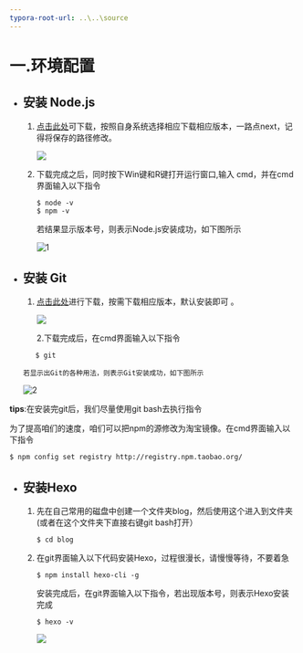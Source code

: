 ```yaml
---
typora-root-url: ..\..\source
---
```




# 一.环境配置

* ## 安装 Node.js

    1. [点击此处](https://nodejs.org/en/download/)可下载，按照自身系统选择相应下载相应版本，一路点next，记得将保存的路径修改。

       ![]( https://cdn.jsdelivr.net/gh/ccit18081430101/gitbook51//img/node.jpg)

    2. 下载完成之后，同时按下Win键和R键打开运行窗口,输入 cmd，并在cmd界面输入以下指令
    
       ```
       $ node -v
       $ npm -v
       ```
        若结果显示版本号，则表示Node.js安装成功，如下图所示
    
       ![1]( https://cdn.jsdelivr.net/gh/ccit18081430101/gitbook51//img/1.jpg)
       
       
    
* ## 安装 Git

    1. [点击此处](https://git-scm.com/download/win)进行下载，按需下载相应版本，默认安装即可 。

       ![]( https://cdn.jsdelivr.net/gh/ccit18081430101/gitbook51//img/git.jpg)
   
       2.下载完成后，在cmd界面输入以下指令
    
    ```
       $ git
    ```
    
      若显示出Git的各种用法，则表示Git安装成功，如下图所示
    
    ![2]( https://cdn.jsdelivr.net/gh/ccit18081430101/gitbook51//img/2.jpg)

**tips**:在安装完git后，我们尽量使用git bash去执行指令

为了提高咱们的速度，咱们可以把npm的源修改为淘宝镜像。在cmd界面输入以下指令

```
$ npm config set registry http://registry.npm.taobao.org/
```



* ## 安装Hexo

    1. 先在自己常用的磁盘中创建一个文件夹blog，然后使用这个进入到文件夹(或者在这个文件夹下直接右键git bash打开）

       ```
       $ cd blog
       ```

    2. 在git界面输入以下代码安装Hexo，过程很漫长，请慢慢等待，不要着急
    
       ```
       $ npm install hexo-cli -g
       ```
    
       安装完成后，在git界面输入以下指令，若出现版本号，则表示Hexo安装完成
       
       ```
       $ hexo -v
       ```
       
       ![]( https://cdn.jsdelivr.net/gh/ccit18081430101/gitbook51//img/h.jpg)
